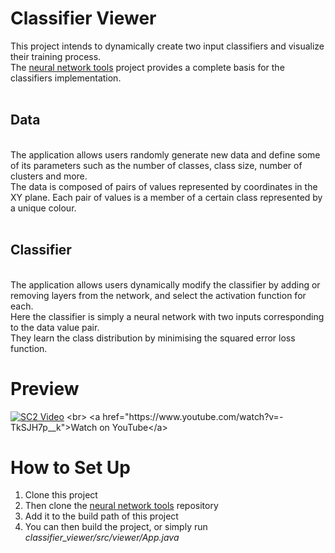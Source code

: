 # Classifier Viewer

This project intends to dynamically create two input classifiers and visualize their training process.
<br>The <a href="https://github.com/iliasbk/NN_tools">neural network tools</a> project provides a complete basis for the classifiers implementation.  
<br><h2>Data</h2>
<br>The application allows users randomly generate new data and define some of its parameters such as the number of classes, class size, number of clusters and more.
<br>The data is composed of pairs of values represented by coordinates in the XY plane. Each pair of values is a member of a certain class represented by a unique colour.  
<br><h2>Classifier</h2>
<br>The application allows users dynamically modify the classifier by adding or removing layers from the network, and select the activation function for each.
<br>Here the classifier is simply a neural network with two inputs corresponding to the data value pair.
<br>They learn the class distribution by minimising the squared error loss function.

# Preview
[![SC2 Video](res/preview.gif)]([https://www.youtube.com/watch?v=--b-9HrKK6w](https://www.youtube.com/watch?v=-TkSJH7p__k)https://www.youtube.com/watch?v=-TkSJH7p__k)
<br>
<a href="https://www.youtube.com/watch?v=-TkSJH7p__k">Watch on YouTube</a>

# How to Set Up
1. Clone this project
2. Then clone the <a href="https://github.com/iliasbk/NN_tools">neural network tools</a> repository  
3. Add it to the build path of this project
4. You can then build the project, or simply run <i>classifier_viewer/src/viewer/App.java</i>

